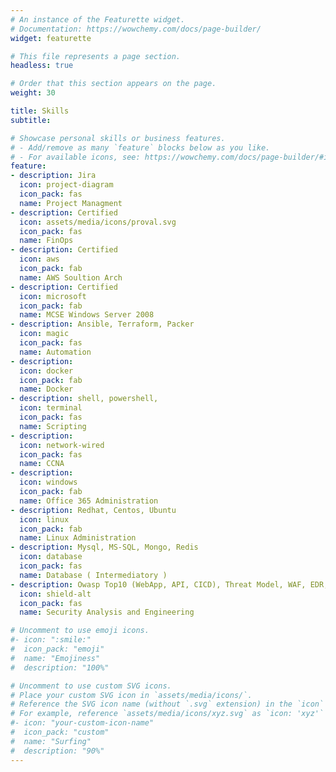 ```yaml
---
# An instance of the Featurette widget.
# Documentation: https://wowchemy.com/docs/page-builder/
widget: featurette

# This file represents a page section.
headless: true

# Order that this section appears on the page.
weight: 30

title: Skills
subtitle:

# Showcase personal skills or business features.
# - Add/remove as many `feature` blocks below as you like.
# - For available icons, see: https://wowchemy.com/docs/page-builder/#icons
feature:
- description: Jira
  icon: project-diagram
  icon_pack: fas
  name: Project Managment
- description: Certified
  icon: assets/media/icons/proval.svg
  icon_pack: fas
  name: FinOps
- description: Certified
  icon: aws
  icon_pack: fab
  name: AWS Soultion Arch
- description: Certified
  icon: microsoft 
  icon_pack: fab
  name: MCSE Windows Server 2008
- description: Ansible, Terraform, Packer
  icon: magic
  icon_pack: fas
  name: Automation   
- description:
  icon: docker
  icon_pack: fab
  name: Docker 
- description: shell, powershell, 
  icon: terminal
  icon_pack: fas
  name: Scripting
- description:
  icon: network-wired
  icon_pack: fas
  name: CCNA 
- description:
  icon: windows 
  icon_pack: fab
  name: Office 365 Administration
- description: Redhat, Centos, Ubuntu 
  icon: linux
  icon_pack: fab
  name: Linux Administration 
- description: Mysql, MS-SQL, Mongo, Redis 
  icon: database
  icon_pack: fas
  name: Database ( Intermediatory ) 
- description: Owasp Top10 (WebApp, API, CICD), Threat Model, WAF, EDR, SIEM, SSL, BurpSuite, Cloudflare, Tenable, SSO, MFA, IDP, Cisco Umbrella, ASA, IPS
  icon: shield-alt
  icon_pack: fas
  name: Security Analysis and Engineering

# Uncomment to use emoji icons.
#- icon: ":smile:"
#  icon_pack: "emoji"
#  name: "Emojiness"
#  description: "100%"  

# Uncomment to use custom SVG icons.
# Place your custom SVG icon in `assets/media/icons/`.
# Reference the SVG icon name (without `.svg` extension) in the `icon` field.
# For example, reference `assets/media/icons/xyz.svg` as `icon: 'xyz'`
#- icon: "your-custom-icon-name"
#  icon_pack: "custom"
#  name: "Surfing"
#  description: "90%"
---
```

